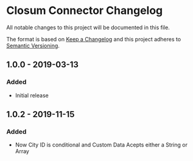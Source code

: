 # Closum Connector Changelog

All notable changes to this project will be documented in this file.

The format is based on [Keep a Changelog](http://keepachangelog.com/) and this project adheres to [Semantic Versioning](http://semver.org/).

## 1.0.0 - 2019-03-13
### Added
- Initial release

## 1.0.2 - 2019-11-15
### Added
- Now City ID is conditional and Custom Data Acepts either a String or Array
